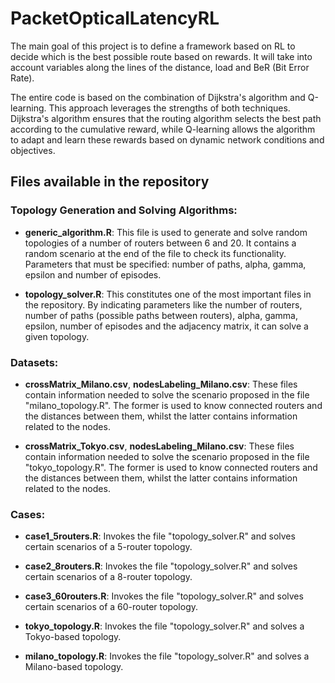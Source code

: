# PacketOpticalLatencyRL
The main goal of this project is to define a framework based on RL to decide
which is the best possible route based on rewards. It will take into account
variables along the lines of the distance, load and BeR (Bit Error Rate). 

The entire code is based on the combination of Dijkstra's algorithm and Q-learning.
This approach leverages the strengths of both techniques. Dijkstra's algorithm
ensures that the routing algorithm selects the best path according to the cumulative
reward, while Q-learning allows the algorithm to adapt and learn these rewards based
on dynamic network conditions and objectives.

## Files available in the repository
### Topology Generation and Solving Algorithms:
- **generic_algorithm.R**: This file is used to generate and solve random topologies of
a number of routers between 6 and 20. It contains a random scenario at the end
of the file to check its functionality. Parameters that must be specified: 
number of paths, alpha, gamma, epsilon and number of episodes.

- **topology_solver.R**: This constitutes one of the most important files in the repository.
By indicating parameters like the number of routers, number of paths (possible paths
between routers), alpha, gamma, epsilon, number of episodes and the adjacency matrix,
it can solve a given topology.

### Datasets: 
- **crossMatrix_Milano.csv**, **nodesLabeling_Milano.csv**: These files contain information needed to solve the scenario proposed in the file "milano_topology.R". The former is used to know connected routers and the distances between them, whilst the latter contains information related to the nodes.

- **crossMatrix_Tokyo.csv**, **nodesLabeling_Milano.csv**: These files contain information needed to solve the scenario proposed in the file "tokyo_topology.R". The former is used to know connected routers and the distances between them, whilst the latter contains information related to the nodes.

### Cases:
- **case1_5routers.R**: Invokes the file "topology_solver.R" and solves certain scenarios of
a 5-router topology.

- **case2_8routers.R**: Invokes the file "topology_solver.R" and solves certain scenarios of
a 8-router topology.

- **case3_60routers.R**: Invokes the file "topology_solver.R" and solves certain scenarios of
a 60-router topology.

- **tokyo_topology.R**: Invokes the file "topology_solver.R" and solves a Tokyo-based topology.

- **milano_topology.R**: Invokes the file "topology_solver.R" and solves a Milano-based topology.
